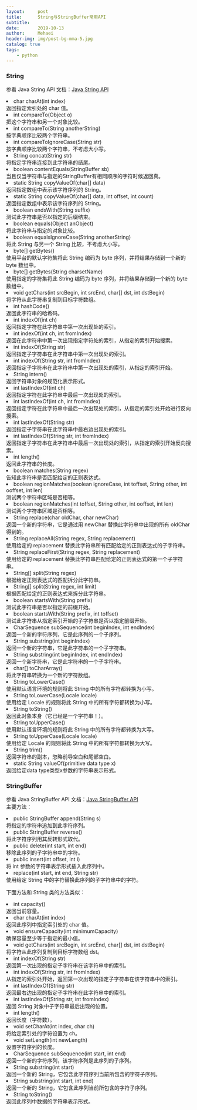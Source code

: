```yaml
---
layout:     post
title:      String与StringBuffer常用API
subtitle:   
date:       2019-10-13
author:     Mehaei
header-img: img/post-bg-mma-5.jpg
catalog: true
tags:
    - python
---
```

### <a id="String_0"></a>String

参看 Java String API 文档：[Java String API](https://docs.oracle.com/javase/8/docs/api/java/lang/String.html)

<li>char charAt(int index)<br>
返回指定索引处的 char 值。</li>
<li>int compareTo(Object o)<br>
把这个字符串和另一个对象比较。</li>
<li>int compareTo(String anotherString)<br>
按字典顺序比较两个字符串。</li>
<li>int compareToIgnoreCase(String str)<br>
按字典顺序比较两个字符串，不考虑大小写。</li>
<li>String concat(String str)<br>
将指定字符串连接到此字符串的结尾。</li>
<li>boolean contentEquals(StringBuffer sb)<br>
当且仅当字符串与指定的StringBuffer有相同顺序的字符时候返回真。</li>
<li>static String copyValueOf(char[] data)<br>
返回指定数组中表示该字符序列的 String。</li>
<li>static String copyValueOf(char[] data, int offset, int count)<br>
返回指定数组中表示该字符序列的 String。</li>
<li>boolean endsWith(String suffix)<br>
测试此字符串是否以指定的后缀结束。</li>
<li>boolean equals(Object anObject)<br>
将此字符串与指定的对象比较。</li>
<li>boolean equalsIgnoreCase(String anotherString)<br>
将此 String 与另一个 String 比较，不考虑大小写。</li>
<li>byte[] getBytes()<br>
使用平台的默认字符集将此 String 编码为 byte 序列，并将结果存储到一个新的 byte 数组中。</li>
<li>byte[] getBytes(String charsetName)<br>
使用指定的字符集将此 String 编码为 byte 序列，并将结果存储到一个新的 byte 数组中。</li>
<li>void getChars(int srcBegin, int srcEnd, char[] dst, int dstBegin)<br>
将字符从此字符串复制到目标字符数组。</li>
<li>int hashCode()<br>
返回此字符串的哈希码。</li>
<li>int indexOf(int ch)<br>
返回指定字符在此字符串中第一次出现处的索引。</li>
<li>int indexOf(int ch, int fromIndex)<br>
返回在此字符串中第一次出现指定字符处的索引，从指定的索引开始搜索。</li>
<li>int indexOf(String str)<br>
返回指定子字符串在此字符串中第一次出现处的索引。</li>
<li>int indexOf(String str, int fromIndex)<br>
返回指定子字符串在此字符串中第一次出现处的索引，从指定的索引开始。</li>
<li>String intern()<br>
返回字符串对象的规范化表示形式。</li>
<li>int lastIndexOf(int ch)<br>
返回指定字符在此字符串中最后一次出现处的索引。</li>
<li>int lastIndexOf(int ch, int fromIndex)<br>
返回指定字符在此字符串中最后一次出现处的索引，从指定的索引处开始进行反向搜索。</li>
<li>int lastIndexOf(String str)<br>
返回指定子字符串在此字符串中最右边出现处的索引。</li>
<li>int lastIndexOf(String str, int fromIndex)<br>
返回指定子字符串在此字符串中最后一次出现处的索引，从指定的索引开始反向搜索。</li>
<li>int length()<br>
返回此字符串的长度。</li>
<li>boolean matches(String regex)<br>
告知此字符串是否匹配给定的正则表达式。</li>
<li>boolean regionMatches(boolean ignoreCase, int toffset, String other, int ooffset, int len)<br>
测试两个字符串区域是否相等。</li>
<li>boolean regionMatches(int toffset, String other, int ooffset, int len)<br>
测试两个字符串区域是否相等。</li>
<li>String replace(char oldChar, char newChar)<br>
返回一个新的字符串，它是通过用 newChar 替换此字符串中出现的所有 oldChar 得到的。</li>
<li>String replaceAll(String regex, String replacement)<br>
使用给定的 replacement 替换此字符串所有匹配给定的正则表达式的子字符串。</li>
<li>String replaceFirst(String regex, String replacement)<br>
使用给定的 replacement 替换此字符串匹配给定的正则表达式的第一个子字符串。</li>
<li>String[] split(String regex)<br>
根据给定正则表达式的匹配拆分此字符串。</li>
<li>String[] split(String regex, int limit)<br>
根据匹配给定的正则表达式来拆分此字符串。</li>
<li>boolean startsWith(String prefix)<br>
测试此字符串是否以指定的前缀开始。</li>
<li>boolean startsWith(String prefix, int toffset)<br>
测试此字符串从指定索引开始的子字符串是否以指定前缀开始。</li>
<li>CharSequence subSequence(int beginIndex, int endIndex)<br>
返回一个新的字符序列，它是此序列的一个子序列。</li>
<li>String substring(int beginIndex)<br>
返回一个新的字符串，它是此字符串的一个子字符串。</li>
<li>String substring(int beginIndex, int endIndex)<br>
返回一个新字符串，它是此字符串的一个子字符串。</li>
<li>char[] toCharArray()<br>
将此字符串转换为一个新的字符数组。</li>
<li>String toLowerCase()<br>
使用默认语言环境的规则将此 String 中的所有字符都转换为小写。</li>
<li>String toLowerCase(Locale locale)<br>
使用给定 Locale 的规则将此 String 中的所有字符都转换为小写。</li>
<li>String toString()<br>
返回此对象本身（它已经是一个字符串！）。</li>
<li>String toUpperCase()<br>
使用默认语言环境的规则将此 String 中的所有字符都转换为大写。</li>
<li>String toUpperCase(Locale locale)<br>
使用给定 Locale 的规则将此 String 中的所有字符都转换为大写。</li>
<li>String trim()<br>
返回字符串的副本，忽略前导空白和尾部空白。</li>
<li>static String valueOf(primitive data type x)<br>
返回给定data type类型x参数的字符串表示形式。</li>

### <a id="StringBuffer_94"></a>StringBuffer

参看 Java StringBuffer API 文档：[Java StringBuffer API](https://docs.oracle.com/javase/8/docs/api/java/lang/StringBuffer.html)<br>
主要方法：

<li>public StringBuffer append(String s)<br>
将指定的字符串追加到此字符序列。</li>
<li>public StringBuffer reverse()<br>
将此字符序列用其反转形式取代。</li>
<li>public delete(int start, int end)<br>
移除此序列的子字符串中的字符。</li>
<li>public insert(int offset, int i)<br>
将 int 参数的字符串表示形式插入此序列中。</li>
<li>replace(int start, int end, String str)<br>
使用给定 String 中的字符替换此序列的子字符串中的字符。</li>

下面方法和 String 类的方法类似：

<li>int capacity()<br>
返回当前容量。</li>
<li>char charAt(int index)<br>
返回此序列中指定索引处的 char 值。</li>
<li>void ensureCapacity(int minimumCapacity)<br>
确保容量至少等于指定的最小值。</li>
<li>void getChars(int srcBegin, int srcEnd, char[] dst, int dstBegin)<br>
将字符从此序列复制到目标字符数组 dst。</li>
<li>int indexOf(String str)<br>
返回第一次出现的指定子字符串在该字符串中的索引。</li>
<li>int indexOf(String str, int fromIndex)<br>
从指定的索引处开始，返回第一次出现的指定子字符串在该字符串中的索引。</li>
<li>int lastIndexOf(String str)<br>
返回最右边出现的指定子字符串在此字符串中的索引。</li>
<li>int lastIndexOf(String str, int fromIndex)<br>
返回 String 对象中子字符串最后出现的位置。</li>
<li>int length()<br>
返回长度（字符数）。</li>
<li>void setCharAt(int index, char ch)<br>
将给定索引处的字符设置为 ch。</li>
<li>void setLength(int newLength)<br>
设置字符序列的长度。</li>
<li>CharSequence subSequence(int start, int end)<br>
返回一个新的字符序列，该字符序列是此序列的子序列。</li>
<li>String substring(int start)<br>
返回一个新的 String，它包含此字符序列当前所包含的字符子序列。</li>
<li>String substring(int start, int end)<br>
返回一个新的 String，它包含此序列当前所包含的字符子序列。</li>
<li>String toString()<br>
返回此序列中数据的字符串表示形式。</li>
